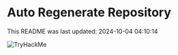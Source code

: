 # Auto Regenerate Repository

This README was last updated: 2024-10-04 04:10:14

 ![TryHackMe](https://tryhackme.com/badge/533634)